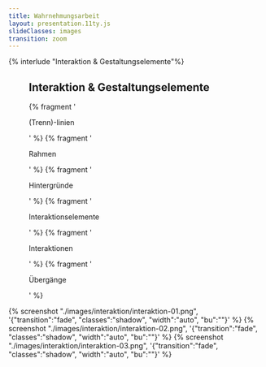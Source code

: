```yaml
---
title: Wahrnehmungsarbeit
layout: presentation.11ty.js
slideClasses: images
transition: zoom
---
```


{% interlude "Interaktion & Gestaltungselemente"%}

<section class="simple">
  <figure>
    <div>
    <h1>Interaktion & Gestaltungselemente</h1>
    {% fragment '<p class="list">(Trenn)-linien</p>' %}
    {% fragment '<p class="list">Rahmen</p>' %}
    {% fragment '<p class="list">Hintergründe</p>' %}
    {% fragment '<p class="list">Interaktionselemente</p>' %}
    {% fragment '<p class="list">Interaktionen</p>' %}
    {% fragment '<p class="list">Übergänge</p>' %}
    </div>
  </figure>
</section>


{% screenshot "./images/interaktion/interaktion-01.png", '{"transition":"fade", "classes":"shadow", "width":"auto", "bu":""}' %}
{% screenshot "./images/interaktion/interaktion-02.png", '{"transition":"fade", "classes":"shadow", "width":"auto", "bu":""}' %}
{% screenshot "./images/interaktion/interaktion-03.png", '{"transition":"fade", "classes":"shadow", "width":"auto", "bu":""}' %}
